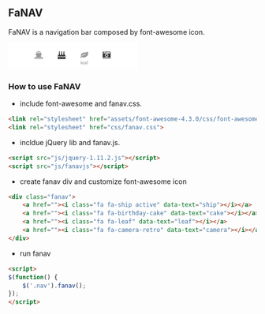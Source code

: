 ## FaNAV

FaNAV is a navigation bar composed by font-awesome icon.

![](https://raw.githubusercontent.com/jeanpan/fanav/master/image/demo.png)

### How to use FaNAV


* include font-awesome and fanav.css. 
```html
<link rel="stylesheet" href="assets/font-awesome-4.3.0/css/font-awesome.min.css">
<link rel="stylesheet" href="css/fanav.css">
```

* incldue jQuery lib and fanav.js.
```html
<script src="js/jquery-1.11.2.js"></script>
<script src="js/fanavjs"></script>
```

* create fanav div and customize font-awesome icon
```html
<div class="fanav">
    <a href=""><i class="fa fa-ship active" data-text="ship"></i></a>
    <a href=""><i class="fa fa-birthday-cake" data-text="cake"></i></a>
    <a href=""><i class="fa fa-leaf" data-text="leaf"></i></a>
    <a href=""><i class="fa fa-camera-retro" data-text="camera"></i></a>
</div>
```

* run fanav
```html
<script>
$(function() {
    $('.nav').fanav();
});
</script>
```